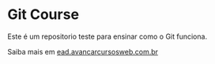 # Git Course

Este é um repositorio teste para ensinar como o Git funciona.

Saiba mais em [ead.avancarcursosweb.com.br](https://ead.avancarcursosweb.com.br)
